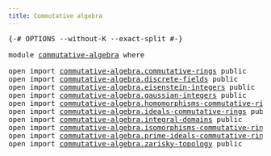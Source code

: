 ```yaml
---
title: Commutative algebra
---
```


<pre class="Agda"><a id="45" class="Symbol">{-#</a> <a id="49" class="Keyword">OPTIONS</a> <a id="57" class="Pragma">--without-K</a> <a id="69" class="Pragma">--exact-split</a> <a id="83" class="Symbol">#-}</a>

<a id="88" class="Keyword">module</a> <a id="95" href="commutative-algebra.html" class="Module">commutative-algebra</a> <a id="115" class="Keyword">where</a>

<a id="122" class="Keyword">open</a> <a id="127" class="Keyword">import</a> <a id="134" href="commutative-algebra.commutative-rings.html" class="Module">commutative-algebra.commutative-rings</a> <a id="172" class="Keyword">public</a>
<a id="179" class="Keyword">open</a> <a id="184" class="Keyword">import</a> <a id="191" href="commutative-algebra.discrete-fields.html" class="Module">commutative-algebra.discrete-fields</a> <a id="227" class="Keyword">public</a>
<a id="234" class="Keyword">open</a> <a id="239" class="Keyword">import</a> <a id="246" href="commutative-algebra.eisenstein-integers.html" class="Module">commutative-algebra.eisenstein-integers</a> <a id="286" class="Keyword">public</a>
<a id="293" class="Keyword">open</a> <a id="298" class="Keyword">import</a> <a id="305" href="commutative-algebra.gaussian-integers.html" class="Module">commutative-algebra.gaussian-integers</a> <a id="343" class="Keyword">public</a>
<a id="350" class="Keyword">open</a> <a id="355" class="Keyword">import</a> <a id="362" href="commutative-algebra.homomorphisms-commutative-rings.html" class="Module">commutative-algebra.homomorphisms-commutative-rings</a> <a id="414" class="Keyword">public</a>
<a id="421" class="Keyword">open</a> <a id="426" class="Keyword">import</a> <a id="433" href="commutative-algebra.ideals-commutative-rings.html" class="Module">commutative-algebra.ideals-commutative-rings</a> <a id="478" class="Keyword">public</a>
<a id="485" class="Keyword">open</a> <a id="490" class="Keyword">import</a> <a id="497" href="commutative-algebra.integral-domains.html" class="Module">commutative-algebra.integral-domains</a> <a id="534" class="Keyword">public</a>
<a id="541" class="Keyword">open</a> <a id="546" class="Keyword">import</a> <a id="553" href="commutative-algebra.isomorphisms-commutative-rings.html" class="Module">commutative-algebra.isomorphisms-commutative-rings</a> <a id="604" class="Keyword">public</a>
<a id="611" class="Keyword">open</a> <a id="616" class="Keyword">import</a> <a id="623" href="commutative-algebra.prime-ideals-commutative-rings.html" class="Module">commutative-algebra.prime-ideals-commutative-rings</a> <a id="674" class="Keyword">public</a>
<a id="681" class="Keyword">open</a> <a id="686" class="Keyword">import</a> <a id="693" href="commutative-algebra.zarisky-topology.html" class="Module">commutative-algebra.zarisky-topology</a> <a id="730" class="Keyword">public</a>
</pre>